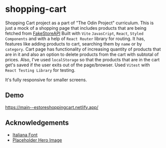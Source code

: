 # shopping-cart


Shopping Cart project as a part of "The Odin Project" curriculum. This is just a mock of a shopping page that includes products that are being fetched from [FakeStoreAPI](https://fakestoreapi.com/) Built with `Vite` `JavasCript`, `React`, `Styled Components` and with a help of `React Router` library for routing. It has, features like adding products to cart, searching them by `name` or by `category`. Cart page has functionality of increasing quantity of products that are in it and also an option to delete products from the cart with subtotal of prices. Also, I've used `localStorage` so that the products that are in the cart get's saved if the user exits out of the page/browser. Used `Vitest` with `React Testing Library` for testing.

It's fully responsive for smaller screens. 

## Demo
https://main--estoreshoppingcart.netlify.app/

## Acknowledgements

 - [Italiana Font](https://fonts.google.com/specimen/Italiana?query=Italiana)
 - [Placeholder Hero Image](https://unsplash.com/photos/photo-of-woman-holding-white-and-black-paper-bags-_3Q3tsJ01nc)